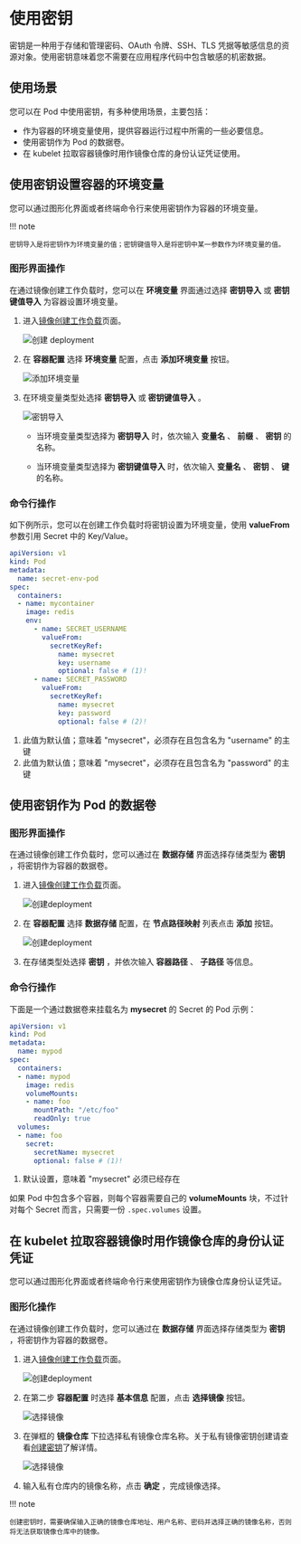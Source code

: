 # 使用密钥

密钥是一种用于存储和管理密码、OAuth 令牌、SSH、TLS 凭据等敏感信息的资源对象。使用密钥意味着您不需要在应用程序代码中包含敏感的机密数据。

## 使用场景

您可以在 Pod 中使用密钥，有多种使用场景，主要包括：

- 作为容器的环境变量使用，提供容器运行过程中所需的一些必要信息。
- 使用密钥作为 Pod 的数据卷。
- 在 kubelet 拉取容器镜像时用作镜像仓库的身份认证凭证使用。

## 使用密钥设置容器的环境变量

您可以通过图形化界面或者终端命令行来使用密钥作为容器的环境变量。

!!! note

    密钥导入是将密钥作为环境变量的值；密钥键值导入是将密钥中某一参数作为环境变量的值。

### 图形界面操作

在通过镜像创建工作负载时，您可以在 __环境变量__ 界面通过选择 __密钥导入__ 或 __密钥键值导入__ 为容器设置环境变量。

1. 进入[镜像创建工作负载](../workloads/create-deployment.md)页面。

    ![创建 deployment](../../../images/secret05.png)

2. 在 __容器配置__ 选择 __环境变量__ 配置，点击 __添加环境变量__ 按钮。

    ![添加环境变量](../../../images/secret06.png)

3. 在环境变量类型处选择 __密钥导入__ 或 __密钥键值导入__ 。

    ![密钥导入](../../../images/secret07.png)

    - 当环境变量类型选择为 __密钥导入__ 时，依次输入 __变量名__ 、 __前缀__ 、 __密钥__ 的名称。

    - 当环境变量类型选择为 __密钥键值导入__ 时，依次输入 __变量名__ 、 __密钥__ 、 __键__ 的名称。

### 命令行操作

如下例所示，您可以在创建工作负载时将密钥设置为环境变量，使用 __valueFrom__ 参数引用 Secret 中的 Key/Value。

```yaml
apiVersion: v1
kind: Pod
metadata:
  name: secret-env-pod
spec:
  containers:
  - name: mycontainer
    image: redis
    env:
      - name: SECRET_USERNAME
        valueFrom:
          secretKeyRef:
            name: mysecret
            key: username
            optional: false # (1)!
      - name: SECRET_PASSWORD
        valueFrom:
          secretKeyRef:
            name: mysecret
            key: password
            optional: false # (2)!

```

1. 此值为默认值；意味着 "mysecret"，必须存在且包含名为 "username" 的主键
2. 此值为默认值；意味着 "mysecret"，必须存在且包含名为 "password" 的主键

## 使用密钥作为 Pod 的数据卷

### 图形界面操作

在通过镜像创建工作负载时，您可以通过在 __数据存储__ 界面选择存储类型为 __密钥__ ，将密钥作为容器的数据卷。

1. 进入[镜像创建工作负载](../workloads/create-deployment.md)页面。

    ![创建deployment](../../../images/secret05.png)

2. 在 __容器配置__ 选择 __数据存储__ 配置，在 __节点路径映射__ 列表点击 __添加__ 按钮。

    ![创建deployment](../images/secret08.png)

3. 在存储类型处选择 __密钥__ ，并依次输入 __容器路径__ 、 __子路径__ 等信息。

### 命令行操作

下面是一个通过数据卷来挂载名为 __mysecret__ 的 Secret 的 Pod 示例：

```yaml
apiVersion: v1
kind: Pod
metadata:
  name: mypod
spec:
  containers:
  - name: mypod
    image: redis
    volumeMounts:
    - name: foo
      mountPath: "/etc/foo"
      readOnly: true
  volumes:
  - name: foo
    secret:
      secretName: mysecret
      optional: false # (1)!
```

1. 默认设置，意味着 "mysecret" 必须已经存在

如果 Pod 中包含多个容器，则每个容器需要自己的 __volumeMounts__ 块，不过针对每个 Secret 而言，只需要一份 `.spec.volumes` 设置。

## 在 kubelet 拉取容器镜像时用作镜像仓库的身份认证凭证

您可以通过图形化界面或者终端命令行来使用密钥作为镜像仓库身份认证凭证。

### 图形化操作

在通过镜像创建工作负载时，您可以通过在 __数据存储__ 界面选择存储类型为 __密钥__ ，将密钥作为容器的数据卷。

1. 进入[镜像创建工作负载](../workloads/create-deployment.md)页面。

    ![创建deployment](../../../images/secret05.png)

2. 在第二步 __容器配置__ 时选择 __基本信息__ 配置，点击 __选择镜像__ 按钮。

    ![选择镜像](../../../images/secret09.png)

3. 在弹框的 __镜像仓库__ 下拉选择私有镜像仓库名称。关于私有镜像密钥创建请查看[创建密钥](create-secret.md)了解详情。

    ![选择镜像](../../../images/secret10.png)

4. 输入私有仓库内的镜像名称，点击 __确定__ ，完成镜像选择。

!!! note

    创建密钥时，需要确保输入正确的镜像仓库地址、用户名称、密码并选择正确的镜像名称，否则将无法获取镜像仓库中的镜像。
